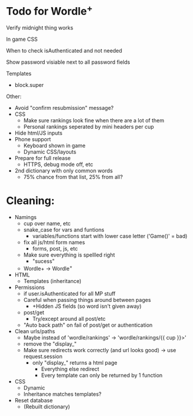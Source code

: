 # Todo for Wordle<sup>+</sup>

Verify midnight thing works

In game CSS

When to check isAuthenticated and not needed

Show password visiable next to all password fields

Templates
- block.super

Other:
- Avoid "confirm resubmission" message?
- CSS
    - Make sure rankings look fine when there are a lot of them
    - Personal rankings seperated by mini headers per cup
- Hide html/JS inputs
- Phone support
    - Keyboard shown in game
    - Dynamic CSS/layouts
- Prepare for full release
    - HTTPS, debug mode off, etc
- 2nd dictionary with only common words
    - 75% chance from that list, 25% from all?

# Cleaning:
- Namings
    - cup over name, etc
    - snake_case for vars and funtions
        - variables/functions start with lower case letter ('Game()' = bad)
    - fix all js/html form names
        - forms, post, js, etc
    - Make sure everything is spellled right
        - "sucess"
    - Wordle+ -> Wordle<sup>+</sup>
- HTML
    - Templates (inheritance)
- Permissions
    - if user.isAuthenticated for all MP stuff
    - Careful when passing things around between pages
        - +Hidden JS fields (so word isn't given away)
    - post/get
        - Try/except around all post/etc
    - "Auto back path" on fail of post/get or authentication
- Clean urls/paths
    - Maybe instead of 'wordle/rankings' -> 'wordle/rankings/{{ cup }}>'
    - remove the "display_"
    - Make sure redirects work correctly (and url looks good) -> use request.session
        - only "display_" returns a html page
            - Everything else redirect
            - Every template can only be returned by 1 function
- CSS
    - Dynamic
    - Inheritance matches templates?
- Reset database
    - (Rebuilt dictionary)